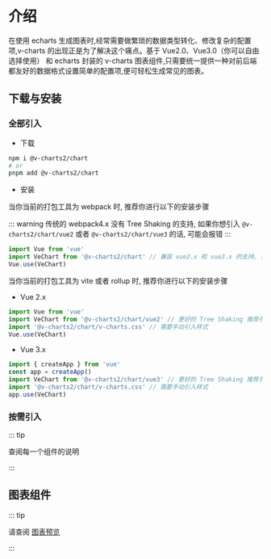 # 介绍

在使用 echarts 生成图表时,经常需要做繁琐的数据类型转化、修改复杂的配置项,v-charts 的出现正是为了解决这个痛点。基于 Vue2.0、Vue3.0（你可以自由选择使用） 和 echarts 封装的 v-charts 图表组件,只需要统一提供一种对前后端都友好的数据格式设置简单的配置项,便可轻松生成常见的图表。

## 下载与安装

### 全部引入

- 下载

```bash
npm i @v-charts2/chart
# or
pnpm add @v-charts2/chart
```

- 安装

当你当前的打包工具为 webpack 时, 推荐你进行以下的安装步骤

::: warning
传统的 webpack4.x 没有 Tree Shaking 的支持, 如果你想引入 `@v-charts2/chart/vue2` 或者 `@v-charts2/chart/vue3` 的话, 可能会报错
:::

```javascript
import Vue from 'vue'
import VeChart from '@v-charts2/chart' // 兼容 vue2.x 和 vue3.x 的支持, 将会自动加载支持 vue2.x 的支持包或者支持 vue3.x 的支持包
Vue.use(VeChart)
```

当你当前的打包工具为 vite 或者 rollup 时, 推荐你进行以下的安装步骤

- Vue 2.x

```javascript
import Vue from 'vue'
import VeChart from '@v-charts2/chart/vue2' // 更好的 Tree Shaking 推荐引入 vue2.x 的专属支持包
import '@v-charts2/chart/v-charts.css' // 需要手动引入样式
Vue.use(VeChart)
```

- Vue 3.x

```javascript
import { createApp } from 'vue'
const app = createApp()
import VeChart from '@v-charts2/chart/vue3' // 更好的 Tree Shaking 推荐引入 vue3.x 的专属支持包
import '@v-charts2/chart/v-charts.css' // 需要手动引入样式
app.use(VeChart)
```

### 按需引入

::: tip

查阅每一个组件的说明

:::

## 图表组件

::: tip

请查阅 [图表预览](/charts/)

:::
